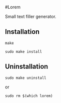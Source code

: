 #Lorem

Small text filler generator.

## Installation

`make`

`sudo make install`

## Uninstallation

`sudo make uninstall`

or

`sudo rm $(which lorem)`
